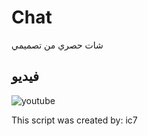 # Chat
شات حصري من تصميمي


## فيديو
![youtube]( https://www.youtube.com/watch?v=-22XsqkHooQ )


This script was created by: ic7
